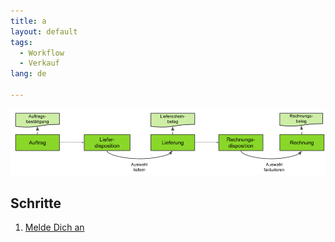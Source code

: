 ```yaml
---
title: a
layout: default
tags:
  - Workflow
  - Verkauf
lang: de

---
```


![IMG](../../images/de_auftrag_bis_rechnung.png)

## Schritte

1. [Melde Dich an]()
